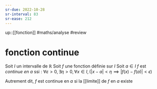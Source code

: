 ```yaml
---
sr-due: 2022-10-28
sr-interval: 83
sr-ease: 212
---
```

up::[[fonction]]
#maths/analyse #review 
# fonction continue
Soit $I$ un intervalle de $\mathbb R$
Soit $f$ une fonction définie sur $I$
Soit $a \in I$
$f$ est _continue en $a$_ ssi :
$\forall \varepsilon>0, \exists\eta > 0, \forall x\in I, (|x-a| < \eta \implies |f(x) - f(a)| < \epsilon)$

Autrement dit, $f$ est continue en $a$ si la [[limite]] de $f$ en $a$ existe


